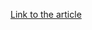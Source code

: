 [Link to the article](https://www.bleepingcomputer.com/news/security/d-link-urges-users-to-retire-vpn-routers-impacted-by-unfixed-rce-flaw/)
